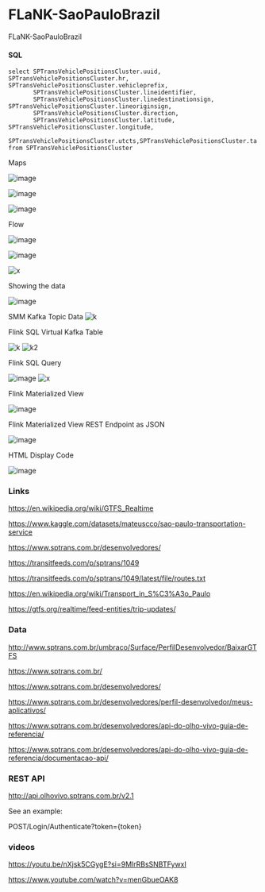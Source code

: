 # FLaNK-SaoPauloBrazil

FLaNK-SaoPauloBrazil

#### SQL

````
select SPTransVehiclePositionsCluster.uuid, SPTransVehiclePositionsCluster.hr, SPTransVehiclePositionsCluster.vehicleprefix, 
       SPTransVehiclePositionsCluster.lineidentifier, 
       SPTransVehiclePositionsCluster.linedestinationsign, SPTransVehiclePositionsCluster.lineoriginsign,
       SPTransVehiclePositionsCluster.direction,  
       SPTransVehiclePositionsCluster.latitude,  SPTransVehiclePositionsCluster.longitude, 
       SPTransVehiclePositionsCluster.utcts,SPTransVehiclePositionsCluster.ta
from SPTransVehiclePositionsCluster

````


Maps

![image](https://github.com/tspannhw/FLaNK-SaoPauloBrazil/blob/main/images/brazilmap2.jpg?raw=true)

![image](https://github.com/tspannhw/FLaNK-SaoPauloBrazil/blob/main/images/brazilmap3.jpg?raw=true)

![image](https://github.com/tspannhw/FLaNK-SaoPauloBrazil/blob/main/images/brazilmap4.jpg?raw=true)


Flow

![image](https://github.com/tspannhw/FLaNK-SaoPauloBrazil/blob/main/images/brazilflow2.jpg?raw=true)

![image](https://github.com/tspannhw/FLaNK-SaoPauloBrazil/blob/main/images/brazilflow2.jpg?raw=true)

![x](https://github.com/tspannhw/FLaNK-SaoPauloBrazil/blob/main/images/sptranshtmlreport.jpg?raw=true)


Showing the data

![image](https://github.com/tspannhw/FLaNK-SaoPauloBrazil/assets/18673814/1556d953-ac87-4788-b5d2-2556eb5401d3)

SMM Kafka Topic Data
![k](https://github.com/tspannhw/FLaNK-SaoPauloBrazil/blob/main/images/sptransvehiclepositionskafka.jpg?raw=true)

Flink SQL Virtual Kafka Table

![k](https://github.com/tspannhw/FLaNK-SaoPauloBrazil/blob/main/images/sptransflinktable.jpg?raw=true)
![k2](https://github.com/tspannhw/FLaNK-SaoPauloBrazil/blob/main/images/ssbinferedschematable.jpg?raw=true)

Flink SQL Query

![image](https://github.com/tspannhw/FLaNK-SaoPauloBrazil/blob/main/images/ssbquerypick.jpg?raw=true)
![x](https://github.com/tspannhw/FLaNK-SaoPauloBrazil/blob/main/images/ssbqueryflink.jpg?raw=true)

Flink Materialized View

![image](https://github.com/tspannhw/FLaNK-SaoPauloBrazil/blob/main/images/materializedviewflink.jpg?raw=true)

Flink Materialized View REST Endpoint as JSON

![image](https://github.com/tspannhw/FLaNK-SaoPauloBrazil/blob/main/images/restsptrans.jpg?raw=true)


HTML Display Code

![image](https://github.com/tspannhw/FLaNK-SaoPauloBrazil/blob/main/images/getJsonToTableSPTrans.jpg?raw=true)


### Links

https://en.wikipedia.org/wiki/GTFS_Realtime

https://www.kaggle.com/datasets/mateuscco/sao-paulo-transportation-service

https://www.sptrans.com.br/desenvolvedores/

https://transitfeeds.com/p/sptrans/1049

https://transitfeeds.com/p/sptrans/1049/latest/file/routes.txt

https://en.wikipedia.org/wiki/Transport_in_S%C3%A3o_Paulo

https://gtfs.org/realtime/feed-entities/trip-updates/

### Data

http://www.sptrans.com.br/umbraco/Surface/PerfilDesenvolvedor/BaixarGTFS

https://www.sptrans.com.br/

https://www.sptrans.com.br/desenvolvedores/

https://www.sptrans.com.br/desenvolvedores/perfil-desenvolvedor/meus-aplicativos/

https://www.sptrans.com.br/desenvolvedores/api-do-olho-vivo-guia-de-referencia/

https://www.sptrans.com.br/desenvolvedores/api-do-olho-vivo-guia-de-referencia/documentacao-api/


### REST API

 http://api.olhovivo.sptrans.com.br/v2.1 

 See an example:
 
POST/Login/Authenticate?token={token}


### videos


https://youtu.be/nXjsk5CGygE?si=9MlrRBsSNBTFywxI

https://www.youtube.com/watch?v=menGbueOAK8

